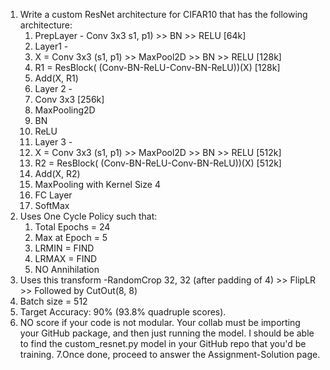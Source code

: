 1. Write a custom ResNet architecture for CIFAR10 that has the following architecture:
    1. PrepLayer - Conv 3x3 s1, p1) >> BN >> RELU [64k]
    2. Layer1 -
      1. X = Conv 3x3 (s1, p1) >> MaxPool2D >> BN >> RELU [128k]
      2. R1 = ResBlock( (Conv-BN-ReLU-Conv-BN-ReLU))(X) [128k] 
      3. Add(X, R1)
    3. Layer 2 -
      1. Conv 3x3 [256k]
      2. MaxPooling2D
      3. BN
      4. ReLU
    4. Layer 3 -
      1. X = Conv 3x3 (s1, p1) >> MaxPool2D >> BN >> RELU [512k]
      2. R2 = ResBlock( (Conv-BN-ReLU-Conv-BN-ReLU))(X) [512k]
      3. Add(X, R2)
    5. MaxPooling with Kernel Size 4
    6. FC Layer 
    7. SoftMax
2. Uses One Cycle Policy such that:
    1. Total Epochs = 24
    2. Max at Epoch = 5
    3. LRMIN = FIND
    4. LRMAX = FIND
    5. NO Annihilation
3. Uses this transform -RandomCrop 32, 32 (after padding of 4) >> FlipLR >> Followed by CutOut(8, 8)
4. Batch size = 512
5. Target Accuracy: 90% (93.8% quadruple scores). 
6. NO score if your code is not modular. Your collab must be importing your GitHub package, and then just running the model. I should be able to find the custom_resnet.py model in your GitHub repo that you'd be training. 
7.Once done, proceed to answer the Assignment-Solution page. 
 
